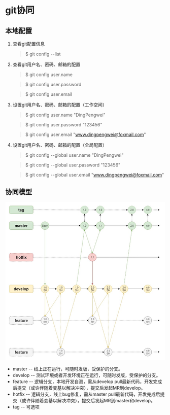 # git协同 

## 本地配置

1. 查看git配置信息
   > $ git config --list

1. 查看git用户名、密码、邮箱的配置
   > $ git config user.name
   
   > $ git config user.password
   
   > $ git config user.email
 
 
1. 设置git用户名、密码、邮箱的配置（工作空间）
   > $ git config user.name "DingPengwei"
   
   > $ git config user.password "123456"
   
   > $ git config user.email "www.dingpengwei@foxmail.com"
   
1. 设置git用户名、密码、邮箱的配置（全局配置）
   > $ git config --global user.name "DingPengwei"
   
   > $ git config --global user.password "123456"
   
   > $ git config --global user.email "www.dingpengwei@foxmail.com"

## 协同模型

![](image/gitlab-flow.jpg)

- master -- 线上正在运行，可随时发版，受保护的分支。
- develop -- 测试环境或者开发环境正在运行，可随时发版，受保护的分支。
- feature -- 逻辑分支，本地开发自测，需从develop pull最新代码，开发完成后提交（或许伴随着变基以解决冲突），提交后发起MR到develop。
- hotfix -- 逻辑分支，线上bug修复，需从master pull最新代码，开发完成后提交（或许伴随着变基以解决冲突），提交后发起MR到master和develop。
- tag -- 可选项
